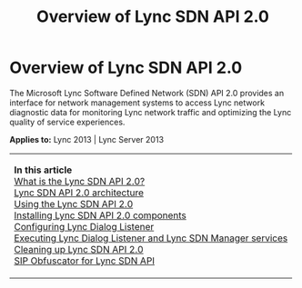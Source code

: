 ﻿---
title: Overview of Lync SDN API 2.0
TOCTitle: Overview of Lync SDN API 2.0
ms:assetid: 9cc76cba-5bf0-46f5-9aa9-882cdd7b6cad
ms:mtpsurl: https://msdn.microsoft.com/library/Dn387069(v=office.15)
ms:contentKeyID: 56685839
ms.date: 07/24/2014
mtps_version: v=office.15
---

# Overview of Lync SDN API 2.0

The Microsoft Lync Software Defined Network (SDN) API 2.0 provides an interface for network management systems to access Lync network diagnostic data for monitoring Lync network traffic and optimizing the Lync quality of service experiences.


**Applies to:** Lync 2013 | Lync Server 2013

<table>
<colgroup>
<col style="width: 100%" />
</colgroup>
<tbody>
<tr class="odd">
<td><p><strong>In this article</strong><br />
<a href="what-is-the-lync-sdn-api-2-0.md">What is the Lync SDN API 2.0?</a><br />
<a href="lync-sdn-api-2-0-architecture.md">Lync SDN API 2.0 architecture</a><br />
<a href="using-the-lync-sdn-api-2-0.md">Using the Lync SDN API 2.0</a><br />
<a href="installing-lync-sdn-api-2-0-components.md">Installing Lync SDN API 2.0 components</a><br />
<a href="configuring-lync-dialog-listener.md">Configuring Lync Dialog Listener</a><br />
<a href="executing-lync-dialog-listener-and-lync-sdn-manager-services.md">Executing Lync Dialog Listener and Lync SDN Manager services</a><br />
<a href="cleaning-up-lync-sdn-api-2-0.md">Cleaning up Lync SDN API 2.0</a><br />
<a href="sip-obfuscator-for-lync-sdn-api.md">SIP Obfuscator for Lync SDN API</a><br />
</p></td>
</tr>
</tbody>
</table>

